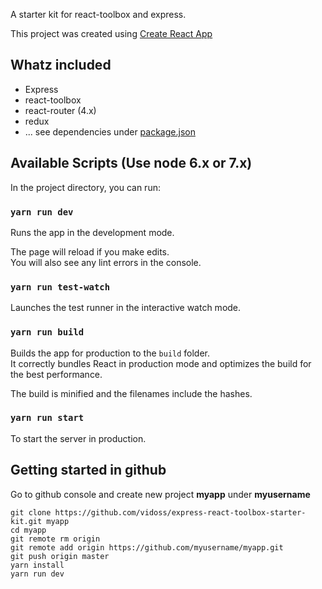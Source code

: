 A starter kit for react-toolbox and express.

This project was created using [Create React App](https://github.com/facebookincubator/create-react-app)

## Whatz included

- Express
- react-toolbox
- react-router (4.x)
- redux
- ... see dependencies under [package.json](./package.json)

## Available Scripts (Use node 6.x or 7.x)

In the project directory, you can run:

### `yarn run dev`

Runs the app in the development mode.<br>

The page will reload if you make edits.<br>
You will also see any lint errors in the console.

### `yarn run test-watch`

Launches the test runner in the interactive watch mode.  

### `yarn run build`

Builds the app for production to the `build` folder.<br>
It correctly bundles React in production mode and optimizes the build for the best performance.

The build is minified and the filenames include the hashes.<br>


### `yarn run start`

To start the server in production.

## Getting started in github
Go to github console and create new project __myapp__ under __myusername__

```
git clone https://github.com/vidoss/express-react-toolbox-starter-kit.git myapp
cd myapp
git remote rm origin
git remote add origin https://github.com/myusername/myapp.git
git push origin master
yarn install
yarn run dev
```
